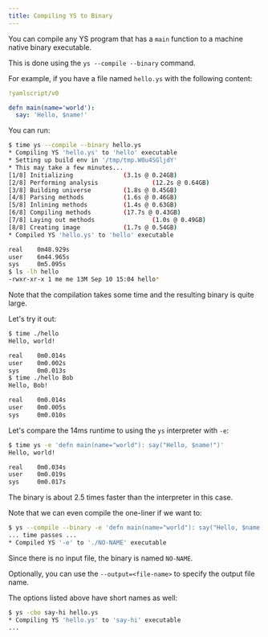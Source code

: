```yaml
---
title: Compiling YS to Binary
---
```



You can compile any YS program that has a `main` function to a machine native
binary executable.

This is done using the `ys --compile --binary` command.

For example, if you have a file named `hello.ys` with the following content:

```yaml
!yamlscript/v0

defn main(name='world'):
  say: 'Hello, $name!'
```

You can run:

```sh
$ time ys --compile --binary hello.ys
* Compiling YS 'hello.ys' to 'hello' executable
* Setting up build env in '/tmp/tmp.W0u4SGljdY'
* This may take a few minutes...
[1/8] Initializing              (3.1s @ 0.24GB)
[2/8] Performing analysis               (12.2s @ 0.64GB)
[3/8] Building universe         (1.8s @ 0.45GB)
[4/8] Parsing methods           (1.6s @ 0.46GB)
[5/8] Inlining methods          (1.4s @ 0.63GB)
[6/8] Compiling methods         (17.7s @ 0.43GB)
[7/8] Laying out methods                (1.0s @ 0.49GB)
[8/8] Creating image            (1.7s @ 0.54GB)
* Compiled YS 'hello.ys' to 'hello' executable

real    0m48.929s
user    6m44.965s
sys     0m5.095s
$ ls -lh hello
-rwxr-xr-x 1 me me 13M Sep 10 15:04 hello*
```

Note that the compilation takes some time and the resulting binary is quite
large.

Let's try it out:

```sh
$ time ./hello
Hello, world!

real    0m0.014s
user    0m0.002s
sys     0m0.013s
$ time ./hello Bob
Hello, Bob!

real    0m0.014s
user    0m0.005s
sys     0m0.010s
```

Let's compare the 14ms runtime to using the `ys` interpreter with `-e`:

```sh
$ time ys -e 'defn main(name="world"): say("Hello, $name!")'
Hello, world!

real    0m0.034s
user    0m0.019s
sys     0m0.017s
```

The binary is about 2.5 times faster than the interpreter in this case.

Note that we can even compile the one-liner if we want to:

```sh
$ ys --compile --binary -e 'defn main(name="world"): say("Hello, $name!")'
... time passes ...
* Compiled YS '-e' to './NO-NAME' executable
```

Since there is no input file, the binary is named `NO-NAME`.

Optionally, you can use the `--output=<file-name>` to specify the output file
name.

The options listed above have short names as well:

```sh
$ ys -cbo say-hi hello.ys
* Compiling YS 'hello.ys' to 'say-hi' executable
...
```
